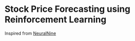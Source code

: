 # Stock Price Forecasting using Reinforcement Learning 

Inspired from [NeuralNine](https://www.youtube.com/watch?v=PuZY9q-aKLw)
